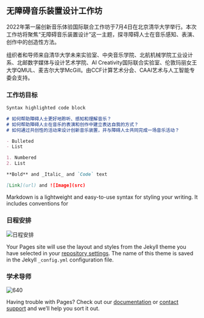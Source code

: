 ## 无障碍音乐装置设计工作坊

2022年第一届创新音乐体验国际联合工作坊于7月4日在北京清华大学举行。本次工作坊将聚焦“无障碍音乐装置设计”这一主题，探寻障碍人士在音乐感知、表演、创作中的创造性方法。

组织者和导师来自清华大学未来实验室、中央音乐学院、北航机械学院工业设计系、北邮数字媒体与设计艺术学院、AI Creativity国际联合实验室、伦敦玛丽女王大学QMUL、麦吉尔大学McGill。由CCF计算艺术分会、CAAI艺术与人工智能专委会支持。

### 工作坊目标

```markdown
Syntax highlighted code block

# 如何帮助障碍人士更好地聆听、感知和理解音乐？
# 如何帮助障碍人士在音乐的表演和创作中建立表达自我的方式？ 
# 如何通过共创性的活动来设计创新音乐装置，并与障碍人士共同完成一场音乐活动？

- Bulleted
- List

1. Numbered
2. List

**Bold** and _Italic_ and `Code` text

[Link](url) and ![Image](src)
```

Markdown is a lightweight and easy-to-use syntax for styling your writing. It includes conventions for



### 日程安排

![日程安排](https://user-images.githubusercontent.com/108637794/177085041-6e932a2b-fa78-4fb8-bc08-172ac42b923b.jpg)

Your Pages site will use the layout and styles from the Jekyll theme you have selected in your [repository settings](https://github.com/accessibleMusic/accessibleMusic.github.io/settings/pages). The name of this theme is saved in the Jekyll `_config.yml` configuration file.

### 学术导师

![640](https://user-images.githubusercontent.com/108637794/177080018-a6e4f8c8-d4b5-452f-bb99-0841638afb53.jpg)

Having trouble with Pages? Check out our [documentation](https://docs.github.com/categories/github-pages-basics/) or [contact support](https://support.github.com/contact) and we’ll help you sort it out.
